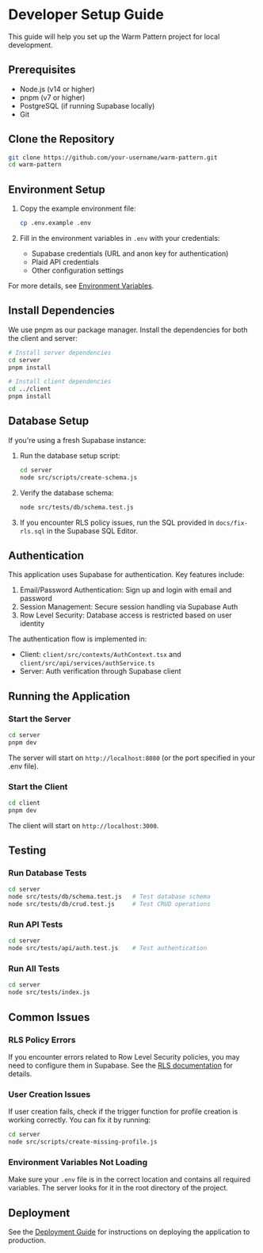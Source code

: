 # Developer Setup Guide

This guide will help you set up the Warm Pattern project for local development.

## Prerequisites

- Node.js (v14 or higher)
- pnpm (v7 or higher)
- PostgreSQL (if running Supabase locally)
- Git

## Clone the Repository

```bash
git clone https://github.com/your-username/warm-pattern.git
cd warm-pattern
```

## Environment Setup

1. Copy the example environment file:
   ```bash
   cp .env.example .env
   ```

2. Fill in the environment variables in `.env` with your credentials:
   - Supabase credentials (URL and anon key for authentication)
   - Plaid API credentials
   - Other configuration settings

For more details, see [Environment Variables](environment.md).

## Install Dependencies

We use pnpm as our package manager. Install the dependencies for both the client and server:

```bash
# Install server dependencies
cd server
pnpm install

# Install client dependencies
cd ../client
pnpm install
```

## Database Setup

If you're using a fresh Supabase instance:

1. Run the database setup script:
   ```bash
   cd server
   node src/scripts/create-schema.js
   ```

2. Verify the database schema:
   ```bash
   node src/tests/db/schema.test.js
   ```

3. If you encounter RLS policy issues, run the SQL provided in `docs/fix-rls.sql` in the Supabase SQL Editor.

## Authentication

This application uses Supabase for authentication. Key features include:

1. Email/Password Authentication: Sign up and login with email and password
2. Session Management: Secure session handling via Supabase Auth
3. Row Level Security: Database access is restricted based on user identity

The authentication flow is implemented in:
- Client: `client/src/contexts/AuthContext.tsx` and `client/src/api/services/authService.ts`
- Server: Auth verification through Supabase client

## Running the Application

### Start the Server

```bash
cd server
pnpm dev
```

The server will start on `http://localhost:8080` (or the port specified in your .env file).

### Start the Client

```bash
cd client
pnpm dev
```

The client will start on `http://localhost:3000`.

## Testing

### Run Database Tests

```bash
cd server
node src/tests/db/schema.test.js   # Test database schema
node src/tests/db/crud.test.js     # Test CRUD operations
```

### Run API Tests

```bash
cd server
node src/tests/api/auth.test.js    # Test authentication
```

### Run All Tests

```bash
cd server
node src/tests/index.js
```

## Common Issues

### RLS Policy Errors

If you encounter errors related to Row Level Security policies, you may need to configure them in Supabase. See the [RLS documentation](./rls.md) for details.

### User Creation Issues

If user creation fails, check if the trigger function for profile creation is working correctly. You can fix it by running:

```bash
cd server
node src/scripts/create-missing-profile.js
```

### Environment Variables Not Loading

Make sure your `.env` file is in the correct location and contains all required variables. The server looks for it in the root directory of the project.

## Deployment

See the [Deployment Guide](./deployment.md) for instructions on deploying the application to production. 